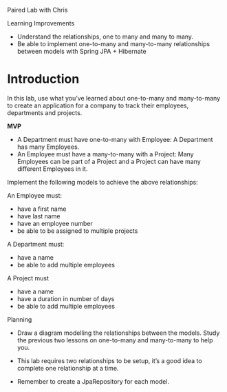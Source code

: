 Paired Lab with Chris

Learning Improvements
- Understand the relationships, one to many and many to many.
- Be able to implement one-to-many and many-to-many relationships between models with Spring JPA + Hibernate

# Introduction
In this lab, use what you’ve learned about one-to-many and many-to-many to create an application for a company to track their employees, departments and projects.


**MVP**

- A Department must have one-to-many with Employee: A Department has many Employees.
- An Employee must have a many-to-many with a Project: Many Employees can be part of a Project and a Project can have many different Employees in it.

Implement the following models to achieve the above relationships:

An Employee must:

- have a first name
- have last name
- have an employee number
- be able to be assigned to multiple projects

A Department must:

- have a name
- be able to add multiple employees

A Project must

- have a name
- have a duration in number of days
- be able to add multiple employees

Planning

- Draw a diagram modelling the relationships between the models. Study the previous two lessons on one-to-many and many-to-many to help you.

- This lab requires two relationships to be setup, it’s a good idea to complete one relationship at a time.

- Remember to create a JpaRepository for each model.